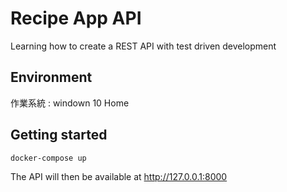 # Recipe App API

Learning how to create a REST API with test driven development
## Environment
作業系統 : windown 10 Home
## Getting started
```
docker-compose up
```
The API will then be available at http://127.0.0.1:8000

